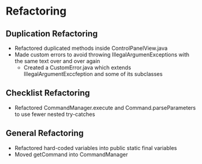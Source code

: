 Refactoring
===

Duplication Refactoring
---
* Refactored duplicated methods inside ControlPanelView.java
* Made custom errors to avoid throwing IllegalArgumenExceptions with the same text over and over again
    * Created a CustomError.java which extends IllegalArgumentExccfeption and  some of its subclasses


Checklist Refactoring     
---
* Refactored CommandManager.execute and Command.parseParameters to use fewer nested try-catches




General Refactoring 
---
* Refactored hard-coded variables into public static final variables
* Moved getCommand into CommandManager